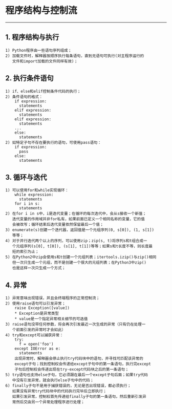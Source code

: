 # **程序结构与控制流**
***

## **1. 程序结构与执行**
    1) Python程序由一些语句序列组成；
    2) 加载文件时，解释器按顺序执行每条语句，直到无语句可执行(对主程序运行的
       文件和import加载的文件同样有效)；

## **2. 执行条件语句**
    1) if、else和elif控制条件代码的执行；
    2) 条件语句的格式：
        if expression:
          statements
        elif expression:
          statements
        elif expression:
          statements
        ...
        else:
          statements
    2) 如特定子句不存在要执行的语句，可使用pass语句：
        if expression:
          pass
        else:
          statements

## **3. 循环与迭代**
    1) 可以使用for和while实现循环：
        while expression:
          statements
        for i in s:
          statements
    2) 在for i in s中，i是迭代变量；在循环的每次迭代中，会从s接收一个新值；
       迭代变量的作用域并非for私有，如果前面已定义一个相同名称的变量，它的值
       会被改写；循环结束后迭代变量依然保留最后一个值；
    3) enumerate(s)创建一个迭代器，返回值是一个元组序列(0, s[0]), (1, s[1])
       等等；
    4) 对于并行迭代两个以上的序列，可以使用zip；zip(s, t)将序列s和t组合成一
       个元组序列(s[0], t[0]), (s[1], t[1])等等；如果s和t长度不等，则长度最
       短的索引为止；
    5) 在Python2中zip会使用s和t创建一个元组列表；itertools.izip()与zip()相同
       但一次只生成一个元组，而不是创建一个很大的元组列表；在Python3中zip()
       也是这样一次只生成一个方式；

## **4. 异常**
    1) 异常意味出现错误，并且会终端程序的正常控制流；
    2) 使用raise语句可以引发异常；
        raise Exception([value])
        * Exception是异常类型
        * value是一个指定异常相关细节的可选值
    3) raise语句没带任何参数，将会再次引发最近一次生成的异常（只有仍在处理一
       个前面引发的异常时才会如此）
    4) try和except可以捕获异常：
        try:
          f = open('foo')
        except IOError as e:
          statements
        出现异常时，解释器会停止执行try代码块中的语句，并寻找可匹配该异常的
        except子句；找到控制权会传递给except子句中的第一条语句，执行完except
        子句后控制权会传递出现在try-except代码块之后的第一条语句；
    5) try语句也支持else子句，它必须跟在最后一个except子句后面；如果try代码
       中没有引发异常，就会执行else子句中的代码；
    6) finally子句不是用于捕获错误的，无论是否出现错误，都必须执行；
       如果没有异常try代码块中的代码执行完毕后立即执行；
       如果引发异常，控制权首先传递给finally子句的第一条语句，然后重新引发异
       常然后交由另一个异常处理程序进行处理；
